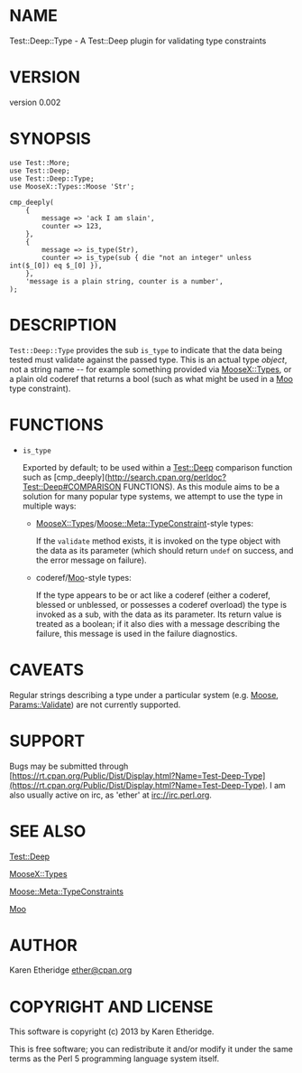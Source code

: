 # NAME

Test::Deep::Type - A Test::Deep plugin for validating type constraints

# VERSION

version 0.002

# SYNOPSIS

    use Test::More;
    use Test::Deep;
    use Test::Deep::Type;
    use MooseX::Types::Moose 'Str';

    cmp_deeply(
        {
            message => 'ack I am slain',
            counter => 123,
        },
        {
            message => is_type(Str),
            counter => is_type(sub { die "not an integer" unless int($_[0]) eq $_[0] }),
        },
        'message is a plain string, counter is a number',
    );

# DESCRIPTION

`Test::Deep::Type` provides the sub `is_type` to indicate that the data
being tested must validate against the passed type. This is an actual type
_object_, not a string name -- for example something provided via
[MooseX::Types](http://search.cpan.org/perldoc?MooseX::Types), or a plain old coderef that returns a bool (such as what
might be used in a [Moo](http://search.cpan.org/perldoc?Moo) type constraint).

# FUNCTIONS

- `is_type`

    Exported by default; to be used within a [Test::Deep](http://search.cpan.org/perldoc?Test::Deep) comparison function
    such as [cmp\_deeply](http://search.cpan.org/perldoc?Test::Deep#COMPARISON FUNCTIONS).
    As this module aims to be a solution for many popular
    type systems, we attempt to use the type in multiple ways:

    - [MooseX::Types](http://search.cpan.org/perldoc?MooseX::Types)/[Moose::Meta::TypeConstraint](http://search.cpan.org/perldoc?Moose::Meta::TypeConstraint)\-style types:

        If the `validate` method exists, it is invoked on the type object with the
        data as its parameter (which should return `undef` on success, and the error
        message on failure).

    - coderef/[Moo](http://search.cpan.org/perldoc?Moo)\-style types:

        If the type appears to be or act like a coderef (either a coderef, blessed or
        unblessed, or possesses a coderef overload) the type is invoked as a sub, with
        the data as its parameter. Its return value is treated as a boolean; if it
        also dies with a message describing the failure, this message is used in the
        failure diagnostics.

# CAVEATS

Regular strings describing a type under a particular system
(e.g. [Moose](http://search.cpan.org/perldoc?Moose), [Params::Validate](http://search.cpan.org/perldoc?Params::Validate)) are not currently supported.

# SUPPORT

Bugs may be submitted through [https://rt.cpan.org/Public/Dist/Display.html?Name=Test-Deep-Type](https://rt.cpan.org/Public/Dist/Display.html?Name=Test-Deep-Type).
I am also usually active on irc, as 'ether' at [irc://irc.perl.org](irc://irc.perl.org).

# SEE ALSO

[Test::Deep](http://search.cpan.org/perldoc?Test::Deep)

[MooseX::Types](http://search.cpan.org/perldoc?MooseX::Types)

[Moose::Meta::TypeConstraints](http://search.cpan.org/perldoc?Moose::Meta::TypeConstraints)

[Moo](http://search.cpan.org/perldoc?Moo)

# AUTHOR

Karen Etheridge <ether@cpan.org>

# COPYRIGHT AND LICENSE

This software is copyright (c) 2013 by Karen Etheridge.

This is free software; you can redistribute it and/or modify it under
the same terms as the Perl 5 programming language system itself.
